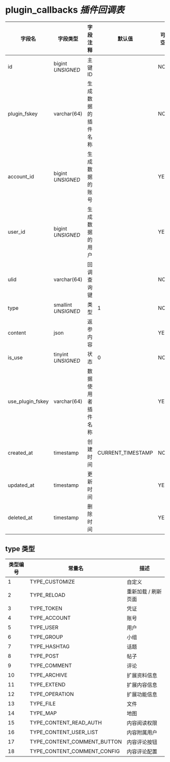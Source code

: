 # plugin_callbacks *插件回调表*

| 字段名 | 字段类型 | 字段注释 | 默认值 | 可空 | 备注 |
| --- | --- | --- | --- | --- | --- |
| id | bigint *UNSIGNED* | 主键 ID |  | NO | 自动递增 |
| plugin_fskey | varchar(64) | 生成数据的插件名称 |  | NO | 关联字段 [plugins->fskey](../plugins/plugins.md) |
| account_id | bigint *UNSIGNED* | 生成数据的账号 |  | YES | 关联字段 [accounts->id](../accounts/accounts.md) |
| user_id | bigint *UNSIGNED* | 生成数据的用户 |  | YES | 关联字段 [users->id](../users/users.md) |
| ulid | varchar(64) | 回调查询键 |  | NO | **唯一值**<br>Universally Unique Lexicographically Sortable Identifier<br>示例 01GQBMS8BBTCKTT7B0T3EER8XR |
| type | smallint *UNSIGNED* | 类型 | 1 | NO | 见下方描述 |
| content | json | 返参内容 |  | YES |  |
| is_use | tinyint *UNSIGNED* | 状态 | 0 | NO | 0.未调<br>1.已调（已使用） |
| use_plugin_fskey | varchar(64) | 数据使用者插件名称 |  | YES | 关联字段 [plugins->fskey](../plugins/plugins.md) |
| created_at | timestamp | 创建时间 | CURRENT_TIMESTAMP | NO |  |
| updated_at | timestamp | 更新时间 |  | YES |  |
| deleted_at | timestamp | 删除时间 |  | YES |  |

## type 类型

| 类型编号 | 常量名 | 描述 |
| --- | --- | --- |
| 1 | TYPE_CUSTOMIZE | 自定义 |
| 2 | TYPE_RELOAD | 重新加载 / 刷新页面 |
| 3 | TYPE_TOKEN | 凭证 |
| 4 | TYPE_ACCOUNT | 账号 |
| 5 | TYPE_USER | 用户 |
| 6 | TYPE_GROUP | 小组 |
| 7 | TYPE_HASHTAG | 话题 |
| 8 | TYPE_POST | 帖子 |
| 9 | TYPE_COMMENT | 评论 |
| 10 | TYPE_ARCHIVE | 扩展资料信息 |
| 11 | TYPE_EXTEND | 扩展内容信息 |
| 12 | TYPE_OPERATION | 扩展功能信息 |
| 13 | TYPE_FILE | 文件 |
| 14 | TYPE_MAP | 地图 |
| 15 | TYPE_CONTENT_READ_AUTH | 内容阅读权限 |
| 16 | TYPE_CONTENT_USER_LIST | 内容附属用户 |
| 17 | TYPE_CONTENT_COMMENT_BUTTON | 内容评论按钮 |
| 18 | TYPE_CONTENT_COMMENT_CONFIG | 内容评论配置 |
